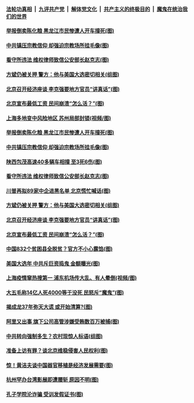 ####  [法轮功真相](../../../../basic/blob/master/README.md?t=11250703) &nbsp;|&nbsp; [九评共产党](../../../../9ping.md/blob/master/README.md?t=11250703) &nbsp;|&nbsp; [解体党文化](../../../../jtdwh.md/blob/master/README.md?t=11250703)  &nbsp;|&nbsp; [共产主义的终极目的](../../../../gczydzjmd.md/blob/master/README.md?t=11250703) &nbsp;|&nbsp; [魔鬼在统治我们的世界](../../../../mgztzwmdsj.md/blob/master/README.md?t=11250703) 

#### [举报倒卖陈化粮 黑龙江市民惨遭人开车撞死(图)](../pages/p1/953647.md?t=11250703) 

#### [中共镇压宗教信仰 却强迫宗教场所挂毛像(图)](../pages/p1/953602.md?t=11250703) 

#### [看守所违法 维权律师致信公安部长赵克志(图)](../pages/p1/953595.md?t=11250703) 

#### [方斌仍被关押 警方：他与美国大选密切相关(组图)](../pages/p1/953555.md?t=11250703) 

#### [北京召开经济座谈 李克强要地方官员“讲真话”(图)](../pages/p1/953554.md?t=11250703) 

#### [北京宣布最低工资 民间崩溃“怎么活？”(图)](../pages/p1/953551.md?t=11250703) 

#### [上海多地变中风险地区 苏州局部封锁(视频/图)](../pages/p1/953643.md?t=11250703) 

#### [举报倒卖陈化粮 黑龙江市民惨遭人开车撞死(图)](../pages/p1/953647.md?t=11250703) 

#### [中共镇压宗教信仰 却强迫宗教场所挂毛像(图)](../pages/p1/953602.md?t=11250703) 

#### [陕西包茂高速40多辆车相撞 至3死6伤(图)](../pages/p1/953591.md?t=11250703) 

#### [看守所违法 维权律师致信公安部长赵克志(图)](../pages/p1/953595.md?t=11250703) 

#### [川普再拟89家中企进黑名单 北京慌忙喊话(图)](../pages/p1/953556.md?t=11250703) 

#### [方斌仍被关押 警方：他与美国大选密切相关(组图)](../pages/p1/953555.md?t=11250703) 

#### [北京召开经济座谈 李克强要地方官员“讲真话”(图)](../pages/p1/953554.md?t=11250703) 

#### [北京宣布最低工资 民间崩溃“怎么活？”(图)](../pages/p1/953551.md?t=11250703) 

#### [中国832个贫困县全脱贫？官方不小心露馅(图)](../pages/p1/953550.md?t=11250703) 

#### [美国大选年 中共斥巨资捣鬼 金额曝光(图)](../pages/p1/953539.md?t=11250703) 

#### [上海疫情窜热搜第一 浦东机场传大乱、有人晕倒(视频/图)](../pages/p1/953540.md?t=11250703) 

#### [大五毛称14亿人死4000等于没死 民怒斥“魔鬼”(图)](../pages/p1/953527.md?t=11250703) 

#### [揭成龙37年弥天大谎 或开始清算?(图)](../pages/p1/953509.md?t=11250703) 

#### [阿里又出事 旗下公司高管涉嫌受贿数百万被捕(图)](../pages/p1/953521.md?t=11250703) 

#### [中共转向强制多生？农村现惊人标语(组图)](../pages/p1/953500.md?t=11250703) 

#### [准备上访有罪？谈北京维稳侵害人民权利(图)](../pages/p1/953499.md?t=11250703) 

#### [惊！黄洁夫谈中国器官移植是经济发展需要(图)](../pages/p1/953465.md?t=11250703) 

#### [杭州罕办台湾影展即遭腰斩 原因不明(图)](../pages/p1/953481.md?t=11250703) 

#### [孔子学院沦诈骗 受训发假证书(图)](../pages/p1/953474.md?t=11250703) 

